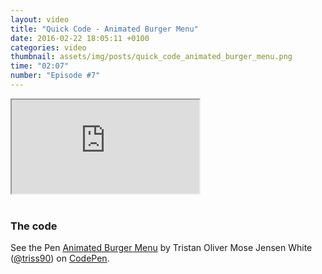 ```yaml
---
layout: video
title: "Quick Code - Animated Burger Menu"
date: 2016-02-22 18:05:11 +0100
categories: video
thumbnail: assets/img/posts/quick_code_animated_burger_menu.png
time: "02:07"
number: "Episode #7"
---
```


<div class="responsive-video">
   <iframe src="https://www.youtube.com/embed/gcurJ2Gogzk"></iframe>
</div>

<br>

### The code

<p data-height="268" data-theme-id="16012" data-slug-hash="zrBqeP" data-default-tab="result" data-user="triss90" class='codepen'>See the Pen <a href='http://codepen.io/triss90/pen/zrBqeP/'>Animated Burger Menu</a> by Tristan Oliver Mose Jensen White (<a href='http://codepen.io/triss90'>@triss90</a>) on <a href='http://codepen.io'>CodePen</a>.</p>
<script async src="//assets.codepen.io/assets/embed/ei.js"></script>
